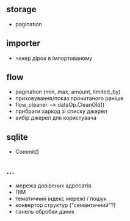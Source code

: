 ## storage

* pagination


## importer

* чекер дірок в імпортованому


## flow

* pagination (min, max, amount, limited_by)
* приховування/показ прочитаного раніше
* flow_cleaner --> dataOp.CleanOld()
* прибрати харкод зі списку джерел
* вибір джерел для користувача


## sqlite

* Commit()


## ...

* мережа довірених адресатів
* ПІМ
* тематичний індекс мережі / пошук
* конвертор структур ("семантичний"?)
* панель обробки даних